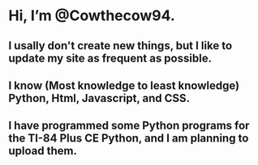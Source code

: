 <h1>Hi, I’m @Cowthecow94.</h1>
<h2>I usally don't create new things, but I like to update my site as frequent as possible.</h2>
<h2>I know (Most knowledge to least knowledge) Python, Html, Javascript, and CSS.</h2>
<h2>I have programmed some Python programs for the TI-84 Plus CE Python, and I am planning to upload them.</h2>
